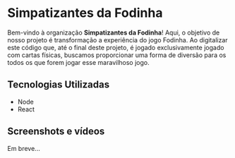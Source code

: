 # Simpatizantes da Fodinha

Bem-vindo à organização **Simpatizantes da Fodinha**! Aqui, o objetivo de nosso projeto é transformação a experiência do jogo Fodinha. Ao digitalizar este código que, até o final deste projeto, é jogado exclusivamente jogado com cartas físicas, buscamos proporcionar uma forma de diversão para os todos os que forem jogar esse maravilhoso jogo.

## Tecnologias Utilizadas

- Node
- React

## Screenshots e vídeos

Em breve...
